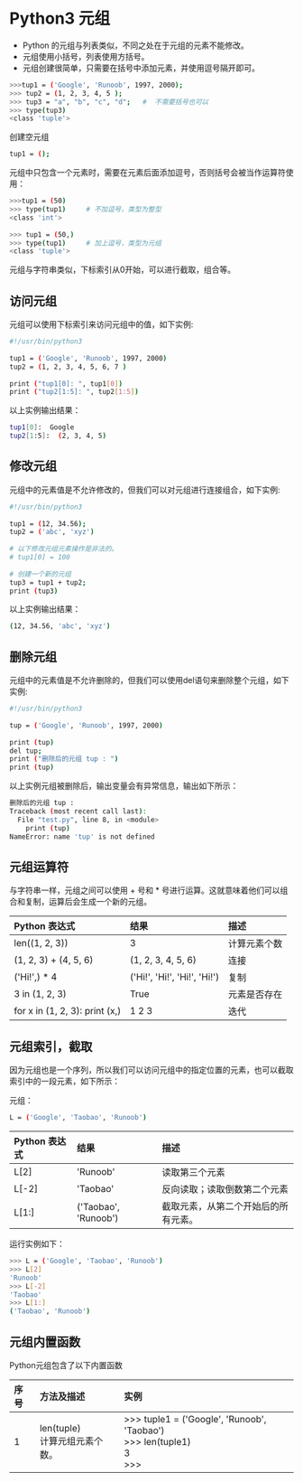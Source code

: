 # Python3 元组

+ Python 的元组与列表类似，不同之处在于元组的元素不能修改。
+ 元组使用小括号，列表使用方括号。
+ 元组创建很简单，只需要在括号中添加元素，并使用逗号隔开即可。

```bash
>>>tup1 = ('Google', 'Runoob', 1997, 2000);
>>> tup2 = (1, 2, 3, 4, 5 );
>>> tup3 = "a", "b", "c", "d";   #  不需要括号也可以
>>> type(tup3)
<class 'tuple'>
```

创建空元组

```bash
tup1 = ();
```

元组中只包含一个元素时，需要在元素后面添加逗号，否则括号会被当作运算符使用：

```bash
>>>tup1 = (50)
>>> type(tup1)     # 不加逗号，类型为整型
<class 'int'>
 
>>> tup1 = (50,)
>>> type(tup1)     # 加上逗号，类型为元组
<class 'tuple'>
```

元组与字符串类似，下标索引从0开始，可以进行截取，组合等。

## 访问元组

元组可以使用下标索引来访问元组中的值，如下实例:

```bash
#!/usr/bin/python3
 
tup1 = ('Google', 'Runoob', 1997, 2000)
tup2 = (1, 2, 3, 4, 5, 6, 7 )
 
print ("tup1[0]: ", tup1[0])
print ("tup2[1:5]: ", tup2[1:5])
```

以上实例输出结果：

```bash
tup1[0]:  Google
tup2[1:5]:  (2, 3, 4, 5)
```

## 修改元组

元组中的元素值是不允许修改的，但我们可以对元组进行连接组合，如下实例:

```bash
#!/usr/bin/python3
 
tup1 = (12, 34.56);
tup2 = ('abc', 'xyz')
 
# 以下修改元组元素操作是非法的。
# tup1[0] = 100
 
# 创建一个新的元组
tup3 = tup1 + tup2;
print (tup3)
```

以上实例输出结果：

```bash
(12, 34.56, 'abc', 'xyz')
```

## 删除元组

元组中的元素值是不允许删除的，但我们可以使用del语句来删除整个元组，如下实例:

```bash
#!/usr/bin/python3
 
tup = ('Google', 'Runoob', 1997, 2000)
 
print (tup)
del tup;
print ("删除后的元组 tup : ")
print (tup)
```

以上实例元组被删除后，输出变量会有异常信息，输出如下所示：

```bash
删除后的元组 tup : 
Traceback (most recent call last):
  File "test.py", line 8, in <module>
    print (tup)
NameError: name 'tup' is not defined
```

## 元组运算符

与字符串一样，元组之间可以使用 + 号和 * 号进行运算。这就意味着他们可以组合和复制，运算后会生成一个新的元组。

Python 表达式|	结果|	描述
:-|:-|:-
len((1, 2, 3))|	3|	计算元素个数
(1, 2, 3) + (4, 5, 6)|	(1, 2, 3, 4, 5, 6)|	连接
('Hi!',) * 4|	('Hi!', 'Hi!', 'Hi!', 'Hi!')|	复制
3 in (1, 2, 3)|	True|	元素是否存在
for x in (1, 2, 3): print (x,)|	1 2 3|	迭代

## 元组索引，截取

因为元组也是一个序列，所以我们可以访问元组中的指定位置的元素，也可以截取索引中的一段元素，如下所示：

元组：

```bash
L = ('Google', 'Taobao', 'Runoob')
```


Python 表达式|	结果|	描述
:-|:-|:-
L[2]|	'Runoob'|	读取第三个元素
L[-2]|	'Taobao'|	反向读取；读取倒数第二个元素
L[1:]|	('Taobao', 'Runoob')|	截取元素，从第二个开始后的所有元素。

运行实例如下：

```bash
>>> L = ('Google', 'Taobao', 'Runoob')
>>> L[2]
'Runoob'
>>> L[-2]
'Taobao'
>>> L[1:]
('Taobao', 'Runoob')
```

## 元组内置函数

Python元组包含了以下内置函数

序号|	方法及描述|	实例
:-|:-|:-
1|len(tuple)<br>计算元组元素个数。|>>> tuple1 = ('Google', 'Runoob', 'Taobao')<br>>>> len(tuple1)<br>3<br>>>> 
